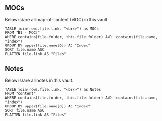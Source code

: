 ## MOCs
Below is/are all map-of-content (MOC) in this vault.
```dataview
TABLE join(rows.file.link, "<br/>") as MOCs
FROM "B1 - MOCs"
WHERE contains(file.folder, this.file.folder) AND !contains(file.name, "index")
GROUP BY upper(file.name[0]) AS "Index"
SORT file.name ASC
FLATTEN file.link AS "Files"

```


## Notes
Below is/are all notes in this vault.
```dataview
TABLE join(rows.file.link, "<br/>") as Notes
FROM "content"
WHERE contains(file.folder, this.file.folder) AND !contains(file.name, "index")
GROUP BY upper(file.name[0]) AS "Index"
SORT file.name ASC
FLATTEN file.link AS "Files"

```